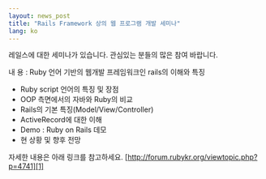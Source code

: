 ```yaml
---
layout: news_post
title: "Rails Framework 상의 웹 프로그램 개발 세미나"
lang: ko
---
```


레일스에 대한 세미나가 있습니다. 관심있는 분들의 많은 참여 바랍니다.

내 용 : Ruby 언어 기반의 웹개발 프레임워크인 rails의 이해와 특징

* Ruby script 언어의 특징 및 장점
* OOP 측면에서의 자바와 Ruby의 비교
* Rails의 기본 특징(Model/View/Controller)
* ActiveRecord에 대한 이해
* Demo : Ruby on Rails 데모
* 현 상황 및 향후 전망

자세한 내용은 아래 링크를 참고하세요. [http://forum.rubykr.org/viewtopic.php?p=4741][1]



[1]: http://forum.rubykr.org/viewtopic.php?p=4741 

